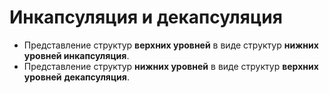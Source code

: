 # Инкапсуляция и декапсуляция

* Представление структур **верхних уровней** в виде структур **нижних уровней инкапсуляция**.
* Представление структур **нижних уровней** в виде структур **верхних уровней** **декапсуляция**.

<figure><img src=".gitbook/assets/image (11).png" alt=""><figcaption></figcaption></figure>
